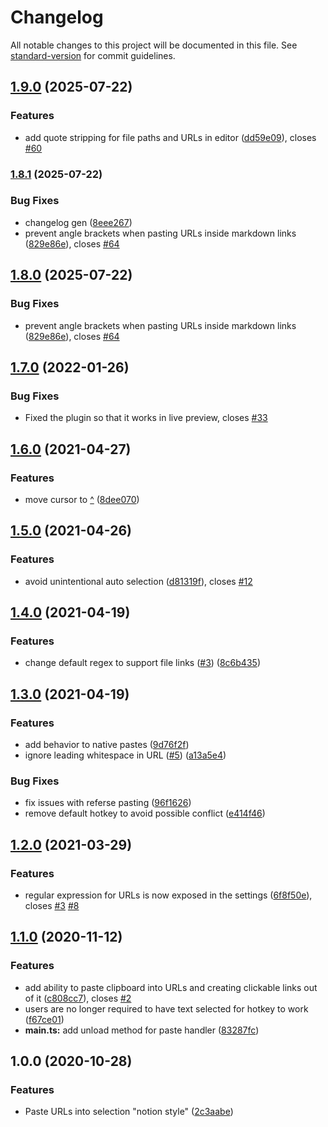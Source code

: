 # Changelog

All notable changes to this project will be documented in this file. See [standard-version](https://github.com/conventional-changelog/standard-version) for commit guidelines.

## [1.9.0](https://github.com/denolehov/obsidian-url-into-selection/compare/1.8.1...1.9.0) (2025-07-22)


### Features

* add quote stripping for file paths and URLs in editor ([dd59e09](https://github.com/denolehov/obsidian-url-into-selection/commit/dd59e0993b46e552f631379f8150d2f72b502571)), closes [#60](https://github.com/denolehov/obsidian-url-into-selection/issues/60)

### [1.8.1](https://github.com/denolehov/obsidian-url-into-selection/compare/1.7.0...1.8.1) (2025-07-22)


### Bug Fixes

* changelog gen ([8eee267](https://github.com/denolehov/obsidian-url-into-selection/commit/8eee267964ddaaf5967b9fd75d74ee57cd8d9754))
* prevent angle brackets when pasting URLs inside markdown links ([829e86e](https://github.com/denolehov/obsidian-url-into-selection/commit/829e86ec2508d521ff19f27102a46a2fc5d04647)), closes [#64](https://github.com/denolehov/obsidian-url-into-selection/issues/64)

## [1.8.0](https://github.com/denolehov/obsidian-url-into-selection/compare/v1.7.0...v1.8.0) (2025-07-22)


### Bug Fixes

* prevent angle brackets when pasting URLs inside markdown links ([829e86e](https://github.com/denolehov/obsidian-url-into-selection/commit/829e86ec2508d521ff19f27102a46a2fc5d04647)), closes [#64](https://github.com/denolehov/obsidian-url-into-selection/issues/64)

## [1.7.0](https://github.com/denolehov/obsidian-url-into-selection/compare/v1.6.0...v1.7.0) (2022-01-26)


### Bug Fixes

* Fixed the plugin so that it works in live preview, closes [#33](https://github.com/denolehov/obsidian-url-into-selection/issues/33)

## [1.6.0](https://github.com/denolehov/obsidian-url-into-selection/compare/v1.5.0...v1.6.0) (2021-04-27)


### Features

* move cursor to [^](url) ([8dee070](https://github.com/denolehov/obsidian-url-into-selection/commit/8dee070b2c50b40351ba4c6a5cb11d7bae1f25b2))

## [1.5.0](https://github.com/denolehov/obsidian-url-into-selection/compare/v1.4.0...v1.5.0) (2021-04-26)


### Features

* avoid unintentional auto selection ([d81319f](https://github.com/denolehov/obsidian-url-into-selection/commit/d81319f5ee6d8035c29cc4e497f1dc0125e70166)), closes [#12](https://github.com/denolehov/obsidian-url-into-selection/issues/12)

## [1.4.0](https://github.com/denolehov/obsidian-url-into-selection/compare/v1.3.0...v1.4.0) (2021-04-19)


### Features

* change default regex to support file links ([#3](https://github.com/denolehov/obsidian-url-into-selection/issues/3)) ([8c6b435](https://github.com/denolehov/obsidian-url-into-selection/commit/8c6b435e6eda075ce7d1ff720ba9a1cdb754c2e9))

## [1.3.0](https://github.com/denolehov/obsidian-url-into-selection/compare/v1.2.0...v1.3.0) (2021-04-19)


### Features

* add behavior to native pastes ([9d76f2f](https://github.com/denolehov/obsidian-url-into-selection/commit/9d76f2fb36dcf5bfc228bf6c2102fcb995e9a859))
* ignore leading whitespace in URL ([#5](https://github.com/denolehov/obsidian-url-into-selection/issues/5)) ([a13a5e4](https://github.com/denolehov/obsidian-url-into-selection/commit/a13a5e4662a9debba920a04034841241a41dcaca))


### Bug Fixes

* fix issues with referse pasting ([96f1626](https://github.com/denolehov/obsidian-url-into-selection/commit/96f1626de27828f6d5f376561ac4037a77a4f1fe))
* remove default hotkey to avoid possible conflict ([e414f46](https://github.com/denolehov/obsidian-url-into-selection/commit/e414f463bc78ac1464f745471da9e66f9a652487))

## [1.2.0](https://github.com/denolehov/obsidian-url-into-selection/compare/v1.1.0...v1.2.0) (2021-03-29)


### Features

* regular expression for URLs is now exposed in the settings ([6f8f50e](https://github.com/denolehov/obsidian-url-into-selection/commit/6f8f50e55e19758cd90f473678638a0f0c660f1c)), closes [#3](https://github.com/denolehov/obsidian-url-into-selection/issues/3) [#8](https://github.com/denolehov/obsidian-url-into-selection/issues/8)

## [1.1.0](https://github.com/denolehov/obsidian-url-into-selection/compare/v1.0.0...v1.1.0) (2020-11-12)


### Features

* add ability to paste clipboard into URLs and creating clickable links out of it ([c808cc7](https://github.com/denolehov/obsidian-url-into-selection/commit/c808cc73cffd9e2b3fcb80d0eb4895676359e976)), closes [#2](https://github.com/denolehov/obsidian-url-into-selection/issues/2)
* users are no longer required to have text selected for hotkey to work ([f67ce01](https://github.com/denolehov/obsidian-url-into-selection/commit/f67ce019a57aeff3207b802ecee3eca652fb165e))
* **main.ts:** add unload method for paste handler ([83287fc](https://github.com/denolehov/obsidian-url-into-selection/commit/83287fc67e653c2ca08fd42c1a10546603823c72))

## 1.0.0 (2020-10-28)


### Features

* Paste URLs into selection "notion style" ([2c3aabe](https://github.com/denolehov/obsidian-url-into-selection/commit/2c3aabe8b28f08257dfe070b9d23e0bfe1b2b37f))